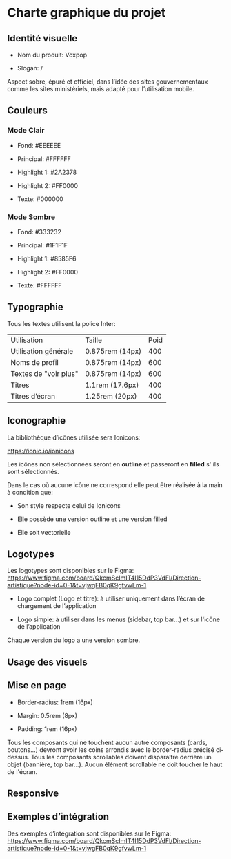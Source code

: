 # Charte graphique du projet

## Identité visuelle

- Nom du produit: Voxpop

- Slogan: /

Aspect sobre, épuré et officiel, dans l’idée des sites gouvernementaux comme les sites ministériels, mais adapté pour l’utilisation mobile.


## Couleurs

### Mode Clair

- Fond: #EEEEEE

- Principal: #FFFFFF

- Highlight 1: #2A2378

- Highlight 2: #FF0000

- Texte: #000000

### Mode Sombre

- Fond: #333232

- Principal: #1F1F1F

- Highlight 1: #8585F6

- Highlight 2: #FF0000

- Texte: #FFFFFF

## Typographie

Tous les textes utilisent la police Inter:

|                      |                 |      |
| -------------------- | --------------- | ---- |
| Utilisation          | Taille          | Poid |
| Utilisation générale | 0.875rem (14px) | 400  |
| Noms de profil       | 0.875rem (14px) | 600  |
| Textes de "voir plus"| 0.875rem (14px) | 600  |
| Titres               | 1.1rem (17.6px) | 400  |
| Titres d’écran       | 1.25rem (20px)  | 400  |


## Iconographie

La bibliothèque d’icônes utilisée sera Ionicons:

<https://ionic.io/ionicons>

Les icônes non sélectionnées seront en **outline** et passeront en **filled** s' ils sont sélectionnés.

Dans le cas où aucune icône ne correspond elle peut être réalisée à la main à condition que:

- Son style respecte celui de Ionicons

- Elle possède une version outline et une version filled

- Elle soit vectorielle


## Logotypes

Les logotypes sont disponibles sur le Figma:\
<https://www.figma.com/board/QkcmScImIT4l15DdP3VdFl/Direction-artistique?node-id=0-1&t=vjwgFB0qK9gfvwLm-1>

- Logo complet (Logo et titre): à utiliser uniquement dans l’écran de chargement de l’application

- Logo simple: à utiliser dans les menus (sidebar, top bar…) et sur l'icône de l’application

Chaque version du logo a une version sombre.


## Usage des visuels

## Mise en page

- Border-radius: 1rem (16px)

- Margin: 0.5rem (8px)

- Padding: 1rem (16px)

Tous les composants qui ne touchent aucun autre composants (cards, boutons…) devront avoir les coins arrondis avec le border-radius précisé ci-dessus.
Tous les composants scrollables doivent disparaître derrière un objet (bannière, top bar...). Aucun élément scrollable ne doit toucher le haut de l'écran.

## Responsive

## Exemples d’intégration

Des exemples d’intégration sont disponibles sur le Figma:\
<https://www.figma.com/board/QkcmScImIT4l15DdP3VdFl/Direction-artistique?node-id=0-1&t=vjwgFB0qK9gfvwLm-1>
